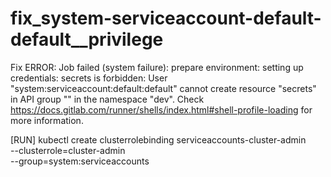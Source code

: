 # fix_system-serviceaccount-default-default__privilege
Fix ERROR: Job failed (system failure): prepare environment: setting up credentials: secrets is forbidden: User "system:serviceaccount:default:default" cannot create resource "secrets" in API group "" in the namespace "dev". Check https://docs.gitlab.com/runner/shells/index.html#shell-profile-loading for more information. 

[RUN] kubectl create clusterrolebinding serviceaccounts-cluster-admin \
  --clusterrole=cluster-admin \
  --group=system:serviceaccounts
